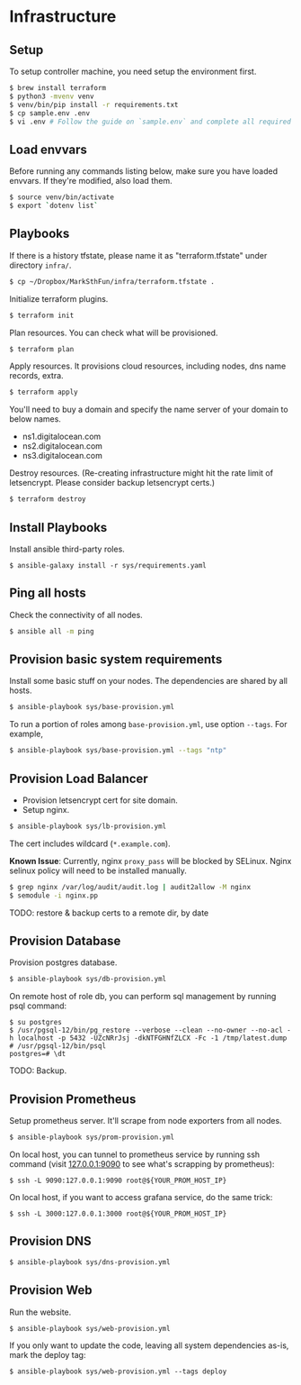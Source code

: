 # Infrastructure

## Setup

To setup controller machine, you need setup the environment first.

```bash
$ brew install terraform
$ python3 -mvenv venv
$ venv/bin/pip install -r requirements.txt
$ cp sample.env .env
$ vi .env # Follow the guide on `sample.env` and complete all required configuration items.
```

## Load envvars

Before running any commands listing below, make sure you have loaded envvars.
If they're modified, also load them.

```bash
$ source venv/bin/activate
$ export `dotenv list`
```

## Playbooks

If there is a history tfstate, please name it as "terraform.tfstate" under directory `infra/`.

```bash
$ cp ~/Dropbox/MarkSthFun/infra/terraform.tfstate .
```

Initialize terraform plugins.

```bash
$ terraform init
```

Plan resources. You can check what will be provisioned.

```bash
$ terraform plan
```

Apply resources. It provisions cloud resources, including nodes, dns name records, extra.

```bash
$ terraform apply
```

You'll need to buy a domain and specify the name server of your domain to below names.

* ns1.digitalocean.com
* ns2.digitalocean.com
* ns3.digitalocean.com

Destroy resources. (Re-creating infrastructure might hit the rate limit of letsencrypt. Please consider backup letsencrypt certs.)

```bash
$ terraform destroy
```

## Install Playbooks

Install ansible third-party roles.

```
$ ansible-galaxy install -r sys/requirements.yaml
```

## Ping all hosts

Check the connectivity of all nodes.

```bash
$ ansible all -m ping
```

## Provision basic system requirements

Install some basic stuff on your nodes. The dependencies are shared by all hosts.

```bash
$ ansible-playbook sys/base-provision.yml
```

To run a portion of roles among `base-provision.yml`, use option `--tags`. For example,

```bash
$ ansible-playbook sys/base-provision.yml --tags "ntp"
```

## Provision Load Balancer

* Provision letsencrypt cert for site domain.
* Setup nginx.

```bash
$ ansible-playbook sys/lb-provision.yml
```

The cert includes wildcard (`*.example.com`).

**Known Issue**: Currently, nginx `proxy_pass` will be blocked by SELinux. Nginx selinux policy will need to be installed manually.

```bash
$ grep nginx /var/log/audit/audit.log | audit2allow -M nginx
$ semodule -i nginx.pp
```

TODO: restore & backup certs to a remote dir, by date

## Provision Database

Provision postgres database.

```bash
$ ansible-playbook sys/db-provision.yml
```

On remote host of role db, you can perform sql management by running psql command:

```
$ su postgres
$ /usr/pgsql-12/bin/pg_restore --verbose --clean --no-owner --no-acl -h localhost -p 5432 -UZcNRrJsj -dkNTFGHNfZLCX -Fc -1 /tmp/latest.dump
# /usr/pgsql-12/bin/psql
postgres=# \dt
```

TODO: Backup.

## Provision Prometheus

Setup prometheus server. It'll scrape from node exporters from all nodes.

```bash
$ ansible-playbook sys/prom-provision.yml
```

On local host, you can tunnel to prometheus service by running ssh command (visit [127.0.0.1:9090](http://127.0.0.1:9090) to see what's scrapping by prometheus):

```
$ ssh -L 9090:127.0.0.1:9090 root@${YOUR_PROM_HOST_IP}
```

On local host, if you want to access grafana service, do the same trick:

```
$ ssh -L 3000:127.0.0.1:3000 root@${YOUR_PROM_HOST_IP}
```

## Provision DNS

```bash
$ ansible-playbook sys/dns-provision.yml
```

## Provision Web

Run the website.

```bash
$ ansible-playbook sys/web-provision.yml
```

If you only want to update the code, leaving all system dependencies as-is, mark the deploy tag:

```
$ ansible-playbook sys/web-provision.yml --tags deploy
```
